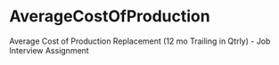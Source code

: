 # AverageCostOfProduction
Average Cost of Production Replacement (12 mo Trailing in Qtrly) - Job Interview Assignment
